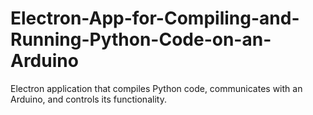 # Electron-App-for-Compiling-and-Running-Python-Code-on-an-Arduino
Electron application that compiles Python code, communicates with an  Arduino, and controls its functionality.
